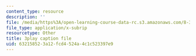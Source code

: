 ```yaml
---
content_type: resource
description: ''
file: /media/https%3A/open-learning-course-data-rc.s3.amazonaws.com/8-334-statistical-mechanics-ii-statistical-physics-of-fields-spring-2014/632158523a12fcd4524a4c1c523397e9_2Ep48LwBhAQ.srt
file_type: application/x-subrip
resourcetype: Other
title: 3play caption file
uid: 63215852-3a12-fcd4-524a-4c1c523397e9
---
```

